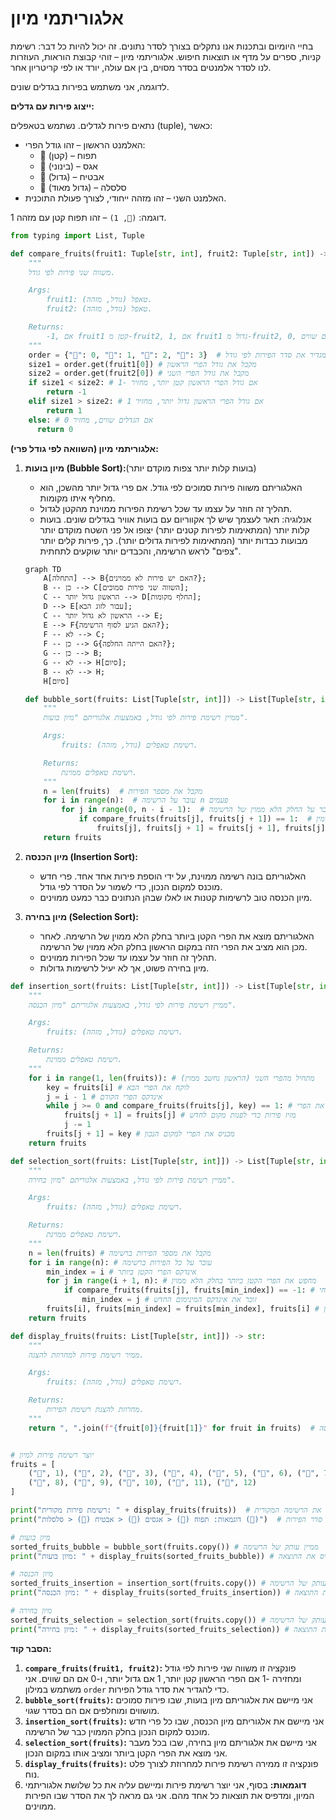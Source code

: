 # אלגוריתמי מיון

בחיי היומיום ובתכנות אנו נתקלים בצורך לסדר נתונים.
זה יכול להיות כל דבר: רשימת קניות, ספרים על מדף או תוצאות חיפוש.
אלגוריתמי מיון – זוהי קבוצת הוראות, העוזרות לנו לסדר אלמנטים בסדר מסוים, בין אם עולה,
יורד או לפי קריטריון אחר.

לדוגמה, אני משתמש בפירות בגדלים שונים.

**ייצוג פירות עם גדלים:**

נתאים פירות לגדלים. נשתמש בטאפלים (tuple), כאשר:

*   האלמנט הראשון – זהו גודל הפרי:
    *   🍎 (קטן) – תפוח
    *   🍐 (בינוני) – אגס
    *   🍉 (גדול) – אבטיח
    *   🧺 (גדול מאוד) – סלסלה
*   האלמנט השני – זהו מזהה ייחודי, לצורך פעולת התוכנית.

דוגמה: `(🍎, 1)` – זהו תפוח קטן עם מזהה 1.

```python
from typing import List, Tuple

def compare_fruits(fruit1: Tuple[str, int], fruit2: Tuple[str, int]) -> int:
    """
    משווה שני פירות לפי גודל.

    Args:
        fruit1: טאפל (גודל, מזהה).
        fruit2: טאפל (גודל, מזהה).

    Returns:
        -1, אם fruit1 קטן מ-fruit2, 1, אם fruit1 גדול מ-fruit2, 0, אם שווים.
    """
    order = {"🍎": 0, "🍐": 1, "🍉": 2, "🧺": 3}  # מגדיר את סדר הפירות לפי גודל
    size1 = order.get(fruit1[0]) # מקבל את גודל הפרי הראשון
    size2 = order.get(fruit2[0]) # מקבל את גודל הפרי השני
    if size1 < size2: # אם גודל הפרי הראשון קטן יותר, מחזיר -1
        return -1
    elif size1 > size2: # אם גודל הפרי הראשון גדול יותר, מחזיר 1
        return 1
    else: # אם הגדלים שווים, מחזיר 0
      return 0
```

**אלגוריתמי מיון (השוואה לפי גודל פרי):**

1.  **מיון בועות (Bubble Sort):**(בועות קלות יותר צפות מוקדם יותר)
    *   האלגוריתם משווה פירות סמוכים לפי גודל. אם פרי גדול יותר מהשכן, הוא מחליף איתו מקומות.
    *   תהליך זה חוזר על עצמו עד שכל רשימת הפירות ממוינת מהקטן לגדול.
    *   אנלוגיה: תאר לעצמך שיש לך אקווריום עם בועות אוויר בגדלים שונים. בועות קלות יותר (המתאימות לפירות קטנים יותר) יצופו אל פני השטח מוקדם יותר מבועות כבדות יותר (המתאימות לפירות גדולים יותר). כך, פירות קלים יותר "צפים" לראש הרשימה, והכבדים יותר שוקעים לתחתית.

    ```mermaid
    graph TD
        A[התחלה] --> B{האם יש פירות לא ממוינים?};
        B -- כן --> C[השווה שני פירות סמוכים];
        C -- הראשון גדול יותר --> D[החלף מקומות];
        D --> E[עבור לזוג הבא];
        C -- הראשון לא גדול יותר --> E;
        E --> F{האם הגיע לסוף הרשימה?};
        F -- לא --> C;
        F -- כן --> G{האם הייתה החלפה?};
        G -- כן --> B;
        G -- לא --> H[סיום];
        B -- לא --> H;
        H[סיום]
    ```
    ```python
    def bubble_sort(fruits: List[Tuple[str, int]]) -> List[Tuple[str, int]]:
        """
        ממיין רשימת פירות לפי גודל, באמצעות אלגוריתם "מיון בועות".

        Args:
            fruits: רשימת טאפלים (גודל, מזהה).

        Returns:
            רשימת טאפלים ממוינת.
        """
        n = len(fruits)  # מקבל את מספר הפירות
        for i in range(n):  # עובר על הרשימה n פעמים
            for j in range(0, n - i - 1):  # עובר על החלק הלא ממוין של הרשימה
                if compare_fruits(fruits[j], fruits[j + 1]) == 1:  # אם הפרי משמאל גדול יותר מהפרי מימין
                    fruits[j], fruits[j + 1] = fruits[j + 1], fruits[j]  # מחליף מקומות
        return fruits

    ```
2.  **מיון הכנסה (Insertion Sort):**
    *   האלגוריתם בונה רשימה ממוינת, על ידי הוספת פירות אחד אחד. פרי חדש מוכנס למקום הנכון, כדי לשמור על הסדר לפי גודל.
    *   מיון הכנסה טוב לרשימות קטנות או לאלו שבהן הנתונים כבר כמעט ממוינים.

3.  **מיון בחירה (Selection Sort):**
    *   האלגוריתם מוצא את הפרי הקטן ביותר בחלק הלא ממוין של הרשימה. לאחר מכן הוא מציב את הפרי הזה במקום הראשון בחלק הלא ממוין של הרשימה.
    *   תהליך זה חוזר על עצמו עד שכל הפירות ממוינים.
    *   מיון בחירה פשוט, אך לא יעיל לרשימות גדולות.





```python
def insertion_sort(fruits: List[Tuple[str, int]]) -> List[Tuple[str, int]]:
    """
    ממיין רשימת פירות לפי גודל, באמצעות אלגוריתם "מיון הכנסה".

    Args:
        fruits: רשימת טאפלים (גודל, מזהה).

    Returns:
        רשימת טאפלים ממוינת.
    """
    for i in range(1, len(fruits)): # מתחיל מהפרי השני (הראשון נחשב ממוין)
        key = fruits[i] # לוקח את הפרי הבא
        j = i - 1 # אינדקס הפרי הקודם
        while j >= 0 and compare_fruits(fruits[j], key) == 1: # מחפש מיקום בחלק הממוין, לאן להכניס את הפרי
            fruits[j + 1] = fruits[j] # מזיז פירות כדי לפנות מקום לחדש
            j -= 1
        fruits[j + 1] = key # מכניס את הפרי למקום הנכון
    return fruits

def selection_sort(fruits: List[Tuple[str, int]]) -> List[Tuple[str, int]]:
    """
    ממיין רשימת פירות לפי גודל, באמצעות אלגוריתם "מיון בחירה".

    Args:
        fruits: רשימת טאפלים (גודל, מזהה).

    Returns:
        רשימת טאפלים ממוינת.
    """
    n = len(fruits) # מקבל את מספר הפירות ברשימה
    for i in range(n): # עובר על כל הפירות ברשימה
        min_index = i # אינדקס הפרי הקטן ביותר
        for j in range(i + 1, n): # מחפש את הפרי הקטן ביותר בחלק הלא ממוין
            if compare_fruits(fruits[j], fruits[min_index]) == -1: # אם נמצא פרי קטן יותר מהמינימום הנוכחי
                min_index = j # זוכר את אינדקס המינימום החדש
        fruits[i], fruits[min_index] = fruits[min_index], fruits[i] # מחליף את הפרי הנוכחי עם הקטן ביותר מהחלק הלא ממוין
    return fruits

def display_fruits(fruits: List[Tuple[str, int]]) -> str:
    """
    ממיר רשימת פירות למחרוזת להצגה.

    Args:
        fruits: רשימת טאפלים (גודל, מזהה).

    Returns:
        מחרוזת להצגת רשימת הפירות.
    """
    return ", ".join(f"{fruit[0]}{fruit[1]}" for fruit in fruits)  # מרכיב מחרוזת להדפסה


# יוצר רשימת פירות למיון
fruits = [
    ("🍉", 1), ("🍎", 2), ("🍐", 3), ("🧺", 4), ("🍎", 5), ("🍉", 6), ("🍐", 7),
    ("🍎", 8), ("🧺", 9), ("🍉", 10), ("🍐", 11), ("🍎", 12)
]

print("רשימת פירות מקורית: " + display_fruits(fruits))  # מדפיס את הרשימה המקורית
print("דוגמאות: תפוח (🍎) < אגסים (🍐) < אבטיח (🍉) < סלסלות (🧺)")  # מציג את סדר הפירות

# מיון בועות
sorted_fruits_bubble = bubble_sort(fruits.copy()) # ממיין עותק של הרשימה
print("מיון בועות: " + display_fruits(sorted_fruits_bubble)) # מדפיס את התוצאה

# מיון הכנסה
sorted_fruits_insertion = insertion_sort(fruits.copy()) # ממיין עותק של הרשימה
print("מיון הכנסה: " + display_fruits(sorted_fruits_insertion)) # מדפיס את התוצאה

# מיון בחירה
sorted_fruits_selection = selection_sort(fruits.copy()) # ממיין עותק של הרשימה
print("מיון בחירה: " + display_fruits(sorted_fruits_selection)) # מדפיס את התוצאה
```

**הסבר קוד:**

1.  **`compare_fruits(fruit1, fruit2)`:** פונקציה זו משווה שני פירות לפי גודל ומחזירה -1 אם הפרי הראשון קטן יותר, 1 אם גדול יותר, ו-0 אם הם שווים. אני משתמש במילון `order` כדי להגדיר את סדר גודל הפירות.
2.  **`bubble_sort(fruits)`:** אני מיישם את אלגוריתם מיון בועות, שבו פירות סמוכים מושווים ומוחלפים אם הם בסדר שגוי.
3.  **`insertion_sort(fruits)`:** אני מיישם את אלגוריתם מיון הכנסה, שבו כל פרי חדש מוכנס למקום הנכון בחלק הממוין כבר של הרשימה.
4.  **`selection_sort(fruits)`:** אני מיישם את אלגוריתם מיון בחירה, שבו בכל מעבר אני מוצא את הפרי הקטן ביותר ומציב אותו במקום הנכון.
5.  **`display_fruits(fruits)`:** פונקציה זו ממירה רשימת פירות למחרוזת לצורך פלט נוח.
6.  **דוגמאות:** בסוף, אני יוצר רשימת פירות ומיישם עליה את כל שלושת אלגוריתמי המיון, ומדפיס את תוצאות כל אחד מהם. אני גם מראה לך את הסדר שבו הפירות ממוינים.
